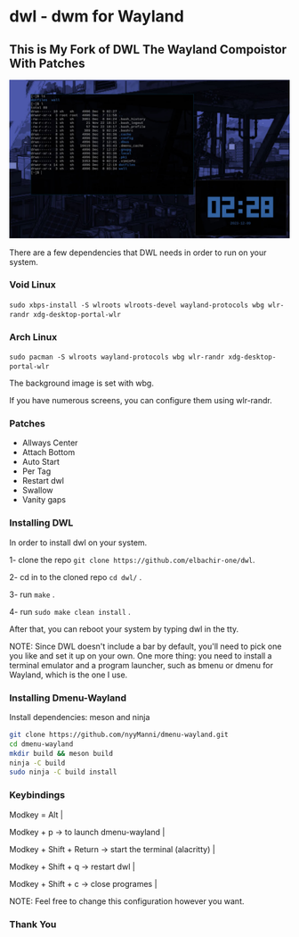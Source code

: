 # dwl - dwm for Wayland

## This is My Fork of DWL The Wayland Compoistor With Patches

![DWL](dwl.jpg)

There are a few dependencies that DWL needs in order to run on your system.

### Void Linux

`sudo xbps-install -S wlroots wlroots-devel wayland-protocols wbg wlr-randr xdg-desktop-portal-wlr`

### Arch Linux

`sudo pacman -S wlroots wayland-protocols wbg wlr-randr xdg-desktop-portal-wlr`

The background image is set with wbg.

If you have numerous screens, you can configure them using wlr-randr.

### Patches

- Allways Center
- Attach Bottom
- Auto Start
- Per Tag
- Restart dwl
- Swallow
- Vanity gaps

### Installing DWL

In order to install dwl on your system.

1- clone the repo `git clone https://github.com/elbachir-one/dwl`.

2- cd in to the cloned repo `cd dwl/` .

3- run `make` .

4- run `sudo make clean install` .

After that, you can reboot your system by typing dwl in the tty.

NOTE: Since DWL doesn't include a bar by default,
you'll need to pick one you like and set it up on your own.
One more thing: you need to install a terminal emulator and a program launcher,
such as bmenu or dmenu for Wayland, which is the one I use.

### Installing Dmenu-Wayland

Install dependencies: meson and ninja

```bash
git clone https://github.com/nyyManni/dmenu-wayland.git
cd dmenu-wayland
mkdir build && meson build
ninja -C build
sudo ninja -C build install
```

### Keybindings

Modkey = Alt |

Modkey + p -> to launch dmenu-wayland |

Modkey + Shift + Return -> start the terminal (alacritty) |

Modkey + Shift + q -> restart dwl |

Modkey + Shift + c -> close programes |

NOTE: Feel free to change this configuration however you want.

### Thank You
